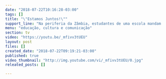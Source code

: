 ```yaml
---
date: "2018-07-22T10:16:28-03:00"
tags: []
title: "\"Estamos Juntos!\""
support_line: "Na periferia da Zâmbia, estudantes de uma escola mandam desenhos e um abraço para as crianças Sem Terrinha pelo realização do seu I Encontro Nacional."
menu: "educação, cultura e comunicação"
section: tv
video: "https://youtu.be/_mfivv3tUEU"
layout: post
files: []
created_date: "2018-07-22T09:19:21-03:00"
published: true
video_thumbnail: "http://img.youtube.com/vi/_mfivv3tUEU/0.jpg"
releated_posts: []

---
```

